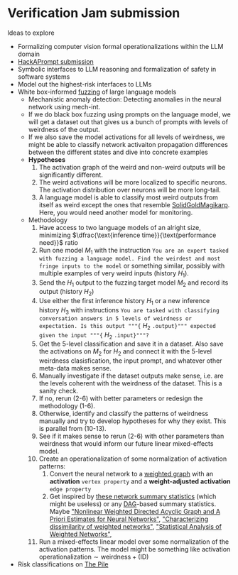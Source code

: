 # Verification Jam submission

Ideas to explore

- Formalizing computer vision formal operationalizations within the LLM domain
- [HackAPrompt submission](https://www.aicrowd.com/challenges/hackaprompt-2023/submissions/new)
- Symbolic interfaces to LLM reasoning and formalization of safety in software systems
- Model out the highest-risk interfaces to LLMs
- White box-informed [fuzzing](https://www.wikiwand.com/en/Fuzzing) of large language models
  - Mechanistic anomaly detection: Detecting anomalies in the neural network using mech-int.
  - If we do black box fuzzing using prompts on the language model, we will get a dataset out that gives us a bunch of prompts with levels of weirdness of the output.
  - If we also save the model activations for all levels of weirdness, we might be able to classify network activaiton propagation differences between the different states and dive into concrete examples
  - **Hypotheses**
    1. The activation graph of the weird and non-weird outputs will be significantly different.
    2. The weird activations will be more localized to specific neurons. The activation distribution over neurons will be more long-tail.
    3. A language model is able to classify most weird outputs from itself as weird except the ones that resemble [SolidGoldMagikarp](https://www.lesswrong.com/posts/aPeJE8bSo6rAFoLqg/solidgoldmagikarp-plus-prompt-generation). Here, you would need another model for monitoring.
  - Methodology
    1. Have access to two language models of an alright size, minimizing $\dfrac{\text{inference time}}{\text{performance need}}$ ratio
    2. Run one model $M_1$ with the instruction `You are an expert tasked with fuzzing a language model. Find the weirdest and most fringe inputs to the model` or something similar, possibly with multiple examples of very weird inputs (history $H_1$).
    3. Send the $H_1$ output to the fuzzing target model $M_2$ and record its output (history $H_2$)
    4. Use either the first inference history $H_1$ or a new inference history $H_3$ with instructions `You are tasked with classifying conversation answers in 5 levels of weirdness or expectation. Is this output """{` $H_2$ `.output}""" expected given the input """{` $H_2$ `.input}"""?`
    5. Get the 5-level classification and save it in a dataset. Also save the activations on $M_2$ for $H_2$ and connect it with the 5-level weirdness clasisfication, the input prompt, and whatever other meta-data makes sense.
    6. Manually investigate if the dataset outputs make sense, i.e. are the levels coherent with the weirdness of the dataset. This is a sanity check.
    7. If no, rerun (2-6) with better parameters or redesign the methodology (1-6).
    8. Otherwise, identify and classify the patterns of weirdness manually and try to develop hypotheses for why they exist. This is parallel from (10-13).
    9. See if it makes sense to rerun (2-6) with other parameters than weirdness that would inform our future linear mixed-effects model.
    10. Create an operationalization of some normalization of activation patterns:
        1. Convert the neural network to a [weighted graph](https://www.baeldung.com/cs/weighted-vs-unweighted-graphs) with an **activation** `vertex property` and a **weight-adjusted activation** `edge property`
        2. Get inspired by [these network summary statistics](https://arxiv.org/pdf/0704.0686.pdf) (which might be useless) or any [DAG](https://med.stanford.edu/content/dam/sm/s-spire/documents/WIP-DAGs_ATrickey_Final-2019-01-28.pdf)-based summary statistics. Maybe ["Nonlinear Weighted Directed Acyclic Graph and A Priori Estimates for Neural Networks"](https://arxiv.org/pdf/2103.16355.pdf), ["Characterizing dissimilarity of weighted networks"](https://www.nature.com/articles/s41598-021-85175-9), ["Statistical Analysis of Weighted Networks"](https://arxiv.org/pdf/0704.0686.pdf),
    11. Run a mixed-effects linear model over some normalization of the activation patterns. The model might be something like $\text{activation operationalization} \sim\text{weirdness} + (\text{ID})$
- Risk classifications on [The Pile](https://github.com/EleutherAI/the-pile)
